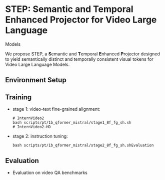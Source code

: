 # STEP: Semantic and Temporal Enhanced Projector for Video Large Language
Models

We propose STEP, a **S**emantic and **T**emporal **E**nhanced **P**rojector designed to yield semantically distinct and temporally consistent visual tokens for Video Large Language Models.



## Environment Setup



## Training
- stage 1: video-text fine-grained alignment:

    ```shell
    # InternVideo2
    bash scripts/pt/1b_qformer_mistral/stage1_8f_fg_sh.sh
    # InternVideo2-HD
    
    ```

- stage 2: instruction tuning:

    ```
    bash scripts/pt/1b_qformer_mistral/stage2_8f_fg_sh.shEvaluation
    ```



## Evaluation

- Evaluation on video QA benchmarks

    ```
    
    ```